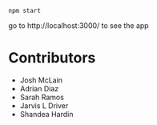 `npm start`

go to http://localhost:3000/ to see the app

# Contributors

- Josh McLain
- Adrian Diaz
- Sarah Ramos
- Jarvis L Driver
- Shandea Hardin
